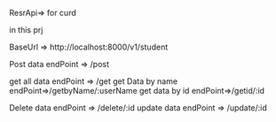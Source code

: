 ResrApi=> for curd

in this prj





BaseUrl => http://localhost:8000/v1/student

Post data endPoint => /post

get all data endPoint => /get
get Data by name endPoint=>/getbyName/:userName
get data by id endPoint=>/getid/:id

Delete data endPoint => /delete/:id
update data endPoint => /update/:id



